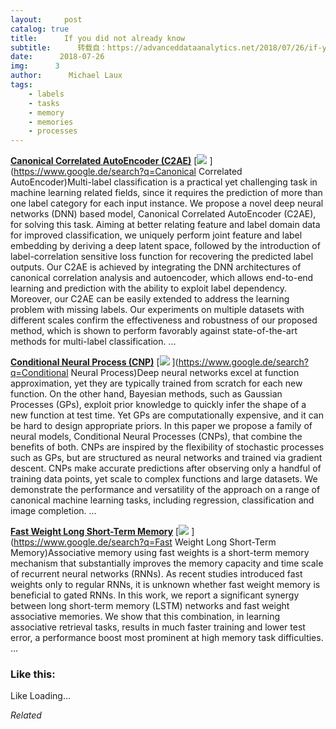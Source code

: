 ```yaml
---
layout:     post
catalog: true
title:      If you did not already know
subtitle:      转载自：https://advanceddataanalytics.net/2018/07/26/if-you-did-not-already-know-433/
date:      2018-07-26
img:      3
author:      Michael Laux
tags:
    - labels
    - tasks
    - memory
    - memories
    - processes
---
```


[**Canonical Correlated AutoEncoder (C2AE)**](http://arxiv.org/abs/1707.00418v1) [![](https://aboutdataanalytics.files.wordpress.com/2015/01/google.png?w=529)
](https://www.google.de/search?q=Canonical Correlated AutoEncoder)Multi-label classification is a practical yet challenging task in machine learning related fields, since it requires the prediction of more than one label category for each input instance. We propose a novel deep neural networks (DNN) based model, Canonical Correlated AutoEncoder (C2AE), for solving this task. Aiming at better relating feature and label domain data for improved classification, we uniquely perform joint feature and label embedding by deriving a deep latent space, followed by the introduction of label-correlation sensitive loss function for recovering the predicted label outputs. Our C2AE is achieved by integrating the DNN architectures of canonical correlation analysis and autoencoder, which allows end-to-end learning and prediction with the ability to exploit label dependency. Moreover, our C2AE can be easily extended to address the learning problem with missing labels. Our experiments on multiple datasets with different scales confirm the effectiveness and robustness of our proposed method, which is shown to perform favorably against state-of-the-art methods for multi-label classification. … 

[**Conditional Neural Process (CNP)**](http://arxiv.org/abs/1807.01613v1) [![](https://aboutdataanalytics.files.wordpress.com/2015/01/google.png?w=529)
](https://www.google.de/search?q=Conditional Neural Process)Deep neural networks excel at function approximation, yet they are typically trained from scratch for each new function. On the other hand, Bayesian methods, such as Gaussian Processes (GPs), exploit prior knowledge to quickly infer the shape of a new function at test time. Yet GPs are computationally expensive, and it can be hard to design appropriate priors. In this paper we propose a family of neural models, Conditional Neural Processes (CNPs), that combine the benefits of both. CNPs are inspired by the flexibility of stochastic processes such as GPs, but are structured as neural networks and trained via gradient descent. CNPs make accurate predictions after observing only a handful of training data points, yet scale to complex functions and large datasets. We demonstrate the performance and versatility of the approach on a range of canonical machine learning tasks, including regression, classification and image completion. … 

[**Fast Weight Long Short-Term Memory**](http://arxiv.org/abs/1804.06511v1) [![](https://aboutdataanalytics.files.wordpress.com/2015/01/google.png?w=529)
](https://www.google.de/search?q=Fast Weight Long Short-Term Memory)Associative memory using fast weights is a short-term memory mechanism that substantially improves the memory capacity and time scale of recurrent neural networks (RNNs). As recent studies introduced fast weights only to regular RNNs, it is unknown whether fast weight memory is beneficial to gated RNNs. In this work, we report a significant synergy between long short-term memory (LSTM) networks and fast weight associative memories. We show that this combination, in learning associative retrieval tasks, results in much faster training and lower test error, a performance boost most prominent at high memory task difficulties. … 

### Like this:
Like Loading...

*Related*

